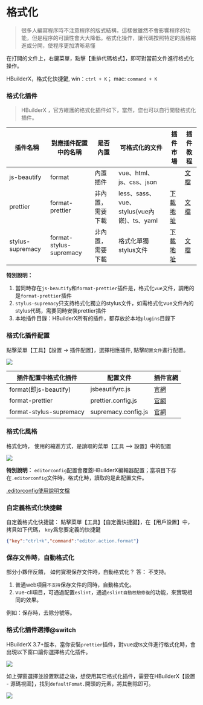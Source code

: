 # 格式化

> 很多人編寫程序時不注意程序的版式結構，這樣做雖然不會影響程序的功能，但是程序的可讀性會大大降低。格式化操作，讓代碼按照特定的風格縮進或分開，使程序更加清晰易懂

在打開的文件上，右鍵菜單，點擊【重排代碼格式】，即可對當前文件進行格式化操作。

HBuilderX，格式化快捷鍵, win：`ctrl + K`； mac: `command + K`


### 格式化插件

> HBuilderX ，官方維護的格式化插件如下，當然，您也可以自行開發格式化插件。

| 插件名稱         | 對應插件配置中的名稱    | 是否內置         | 可格式化的文件                             |  插件市場 | 插件教程 |
| ---------------- | ----------------------- | ---------------- | ------------------------------------------ |-------------|-------------|
| js-beautify      | format                  | 內置插件        | vue、html、js、css、json                   |   | [文檔](/Tutorial/extension/js-beautify)|
| prettier         | format-prettier         | 非內置，需要下載 | less、sass、vue、stylus(vue內嵌)、ts、yaml | [下載地址](https://ext.dcloud.net.cn/plugin?id=2025)| [文檔](/Tutorial/extension/prettier) |
| stylus-supremacy | format-stylus-supremacy | 非內置，需要下載 | 格式化單獨stylus文件                       | [下載地址](https://ext.dcloud.net.cn/plugin?id=2039) |  [文檔](https://ext.dcloud.net.cn/plugin?id=2039) |

**特別說明：**

1. 當同時存在`js-beautify`和`format-prettier`插件是，格式化`vue`文件，調用的是`format-prettier`插件
2. `stylus-supremacy`只支持格式化獨立的stylus文件，如需格式化vue文件內的stylus代碼，需要同時安裝prettier插件
3. 本地插件目錄：HBuilderX所有的插件，都存放於本地`plugins`目錄下

### 格式化插件配置

點擊菜單【工具】【設置 -> 插件配置】，選擇相應插件, 點擊`配置文件`進行配置。

<img src="/static/snapshots/tutorial/format/format.png" />

| 插件配置中格式化插件		| 配置文件											| 插件官網															|
| -----------------------	| ------------------------------------------------	| ---------------													|
| format(即js-beautify)		| jsbeautifyrc.js									| [官網](https://github.com/beautify-web/js-beautify)				|
| format-prettier			| prettier.config.js								| [官網](https://prettier.io/docs/en/options.html)					|
| format-stylus-supremacy	| supremacy.config.js								| [官網](https://thisismanta.github.io/stylus-supremacy/#options)	|


### 格式化風格

格式化時， 使用的縮進方式，是讀取的菜單【工具 --> 設置】中的配置

<img src="/static/snapshots/tutorial/format/indent.png" />

**特別說明：**
`editorconfig`配置會覆蓋HBuilderX編輯器配置；當項目下存在`.editorconfig`文件時，格式化時，讀取的是此配置文件。

[.editorconfig使用說明文檔](/Tutorial/UserGuide/editorconfig)


### 自定義格式化快捷鍵

自定義格式化快捷鍵： 點擊菜單【工具】【自定義快捷鍵】，在【用戶設置】中，拷貝如下代碼， `key`爲您要定義的快捷鍵

```json
{"key":"ctrl+k","command":"editor.action.format"}
```

### 保存文件時，自動格式化

部分小夥伴反饋， 如何實現保存文件時，自動格式化？  答： 不支持。

1. 普通web項目`不支持`保存文件的同時，自動格式化。
2. vue-cli項目，可通過配置`eslint`，通過`eslint自動校驗修復`的功能，來實現相同的效果。

例如：保存時，去除分號等。

### 格式化插件選擇@switch

HBuilderX 3.7+版本，當你安裝`prettier`插件，對vue或ts文件進行格式化時，會出現以下窗口讓你選擇格式化插件。

<img src="https://web-assets.dcloud.net.cn/hbuilderx-doc/format_prompt.jpg" class="hd-img" />

如上彈窗選擇並設置默認之後，想使用其它格式化插件，需要在HBuilderX【設置 - 源碼視圖】，找到`defaultFomat.`開頭的元素，將其刪除即可。

<img src="https://web-assets.dcloud.net.cn/hbuilderx-doc/format_clear.jpg" class="hd-img" />